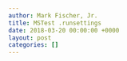 ```yaml
---
author: Mark Fischer, Jr.
title: MSTest .runsettings
date: 2018-03-20 00:00:00 +0000
layout: post
categories: []
---
```

